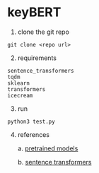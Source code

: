 # keyBERT


1. clone the git repo

```
git clone <repo url>
```

2. requirements
```
sentence_transformers
tqdm
sklearn
transformers
icecream
```

3. run
```
python3 test.py
```

4. references
    
    a. [pretrained models](https://www.sbert.net/docs/pretrained_models.html)
    
    b. [sentence transformers](https://www.sbert.net/)


